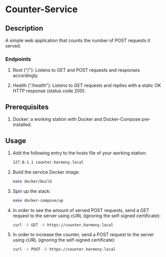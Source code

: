 # Counter-Service

## Description

A simple web application that counts the number of POST requests it served.

### Endpoints

1. Root ("/"): Listens to GET and POST requests and responses accordingly.

2. Health ("/health"): Listens to GET requests and replies with a static OK HTTP response (status code 200).

## Prerequisites

1. Docker: a working station with Docker and Docker-Compose pre-installed.

## Usage

1. Add the following entry to the hosts file of your working station:

   ```txt
   127.0.1.1 counter.harmony.local
   ```

2. Build the service Docker image:

   ```bash
   make docker/build
   ```

3. Spin up the stack:

   ```bash
   make docker-compose/up
   ```

4. In order to see the amount of served POST requests, send a GET request to the server using cURL (ignoring the self-signed certificate):

   ```bash
   curl -X GET -k https://counter.harmony.local
   ```

5. In order to increase the counter, send a POST request to the server using cURL (ignoring the self-signed certificate):

   ```bash
   curl -x POST -k https://counter.harmony.local
   ```

